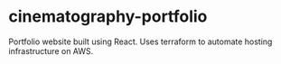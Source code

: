 # cinematography-portfolio

Portfolio website built using React. Uses terraform to automate hosting infrastructure on AWS.

